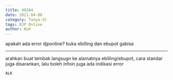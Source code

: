 ```yaml
---
title: 49204
date: 2021-04-08
category: Tanya-SC
tags: DJP Online
author: ALK
---
```


apakah ada error djponline? buka ebilling dan ebupot gabisa

---

arahkan buat tembak langsugn ke alamatnya ebilling/ebupot, cara standar juga disarankan, lalu boleh infoin juga ada indikasi error

`ALK`

